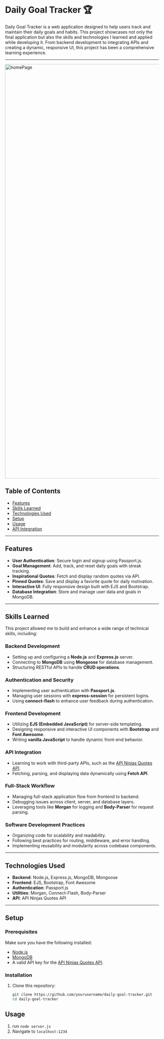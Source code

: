 # Daily Goal Tracker 🏆

Daily Goal Tracker is a web application designed to help users track and maintain their daily goals and habits. This project showcases not only the final application but also the skills and technologies I learned and applied while developing it. From backend development to integrating APIs and creating a dynamic, responsive UI, this project has been a comprehensive learning experience.

---
<img width="1359" alt="homePage" src="https://github.com/user-attachments/assets/575b50b6-e877-4893-bdab-bd5153e0d36b">



## Table of Contents
- [Features](#features)
- [Skills Learned](#skills-learned)
- [Technologies Used](#technologies-used)
- [Setup](#setup)
- [Usage](#usage)
- [API Integration](#api-integration)

---

## Features

- **User Authentication**: Secure login and signup using Passport.js.
- **Goal Management**: Add, track, and reset daily goals with streak tracking.
- **Inspirational Quotes**: Fetch and display random quotes via API.
- **Pinned Quotes**: Save and display a favorite quote for daily motivation.
- **Interactive UI**: Fully responsive design built with EJS and Bootstrap.
- **Database Integration**: Store and manage user data and goals in MongoDB.

---

## Skills Learned

This project allowed me to build and enhance a wide range of technical skills, including:

### Backend Development
- Setting up and configuring a **Node.js** and **Express.js** server.
- Connecting to **MongoDB** using **Mongoose** for database management.
- Structuring RESTful APIs to handle **CRUD operations**.

### Authentication and Security
- Implementing user authentication with **Passport.js**.
- Managing user sessions with **express-session** for persistent logins.
- Using **connect-flash** to enhance user feedback during authentication.

### Frontend Development
- Utilizing **EJS (Embedded JavaScript)** for server-side templating.
- Designing responsive and interactive UI components with **Bootstrap** and **Font Awesome**.
- Writing **vanilla JavaScript** to handle dynamic front-end behavior.

### API Integration
- Learning to work with third-party APIs, such as the [API Ninjas Quotes API](https://api-ninjas.com/api/quotes).
- Fetching, parsing, and displaying data dynamically using **Fetch API**.

### Full-Stack Workflow
- Managing full-stack application flow from frontend to backend.
- Debugging issues across client, server, and database layers.
- Leveraging tools like **Morgan** for logging and **Body-Parser** for request parsing.

### Software Development Practices
- Organizing code for scalability and readability.
- Following best practices for routing, middleware, and error handling.
- Implementing reusability and modularity across codebase components.

---

## Technologies Used

- **Backend**: Node.js, Express.js, MongoDB, Mongoose
- **Frontend**: EJS, Bootstrap, Font Awesome
- **Authentication**: Passport.js
- **Utilities**: Morgan, Connect-Flash, Body-Parser
- **API**: API Ninjas Quotes API

---

## Setup

### Prerequisites
Make sure you have the following installed:
- [Node.js](https://nodejs.org/)
- [MongoDB](https://www.mongodb.com/)
- A valid API key for the [API Ninjas Quotes API](https://api-ninjas.com/api/quotes).

### Installation
1. Clone this repository:
   ```bash
   git clone https://github.com/yourusername/daily-goal-tracker.git
   cd daily-goal-tracker
## Usage

1. run `node server.js`
2. Navigate to `localhost:1234`
